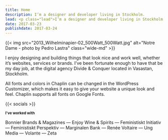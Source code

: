 ```yaml
---
title: Home
description: I’m a designer and developer living in Stockholm.
lead: <p class="lead">I’m a designer and developer living in Stockholm. In the daytime, I work on websites and services at the digital agency <a href="https://www.divideconquer.se/en/">Divide & Conquer</a>. In the evenings, I tinker with my own projects, like my <a href="#">free WordPress themes</a>.</p>
date: 2017-03-23
publishdate: 2017-03-24
---
```


{{< img src="2013_Wilhelminapier-02_500Watt_500Watt.jpg" alt="Notre Dame - photo by Pedro Lastra" class="wide-md" >}}

<div class="row">
  <div class="col-md-6">
    <p>I enjoy designing and building things that look nice and work well, whether it’s websites, services or brands. I’ve been fortunate enough to have that be my day job, at the digital agency Divide & Conquer located in Vasastan, Stockholm.</p>
  </div>
  <div class="col-md-6">
    <p>All fonts and colors in Chaplin can be changed in the WordPress Customizer, which makes it easy to give your website a unique look and feel. Chaplin supports all fonts on Google Fonts.</p>
  </div>
</div>

{{< socials >}}

<p class="text-uppercase"><small><strong>I've worked with</strong></small></p>
Bonnier Brands & Magazines — Enjoy Wine & Spirits — Feministiskt Initiativ — Feministiskt Perspektiv — Marginalen Bank — Renée Voltaire — Ung Media — Volante — Zeta
